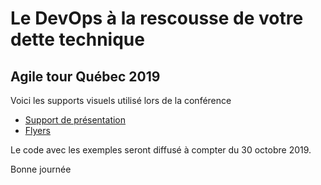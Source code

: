 # Le DevOps à la rescousse de votre dette technique

## Agile tour Québec 2019

Voici les supports visuels utilisé lors de la conférence 
- [Support de présentation](./ATQ2019-DevOps-DetteTechnique.pdf)
- [Flyers](./flyers.pdf)

Le code avec les exemples seront diffusé à compter du 30 octobre 2019.

Bonne journée


